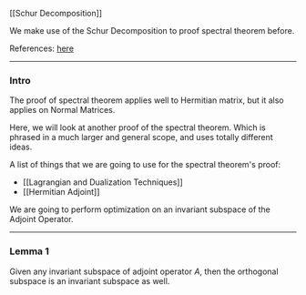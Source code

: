 [[Schur Decomposition]]

We make use of the Schur Decomposition to proof spectral theorem before. 

References: [here](https://mast.queensu.ca/~br66/419/spectraltheoremproof.pdf)

---
### **Intro**

The proof of spectral theorem applies well to Hermitian matrix, but it also applies on Normal Matrices. 

Here, we will look at another proof of the spectral theorem. Which is phrased in a much larger and general scope, and uses totally different ideas. 

A list of things that we are going to use for the spectral theorem's proof: 

* [[Lagrangian and Dualization Techniques]]
* [[Hermitian Adjoint]]

We are going to perform optimization on an invariant subspace of the Adjoint Operator. 

---
### **Lemma 1**

Given any invariant subspace of adjoint operator $A$, then the orthogonal subspace is an invariant subspace as well. 




